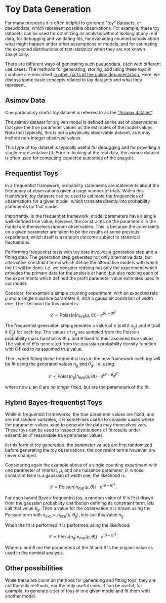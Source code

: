 # Toy Data Generation

For many purposes it is often helpful to generate "toy" datasets, or pseudodata, which represent possible observations. 
For example, these toy datasets can be used for optimizing an analysis without looking at any real data, for debugging and validating fits, for evaluating counterfactuals about what might happen under other assumptions or models, and for estimating the expected distributions of test-statistics when they are not known analytically.

There are different ways of generating such pseudodata, each with different use cases. The methods for generating, storing, and using these toys in combine are described [in other parts of the online documentation.](../../part3/runningthetool/#toy-data-generation) Here, we discuss some basic concepts related to toy datasets and what they represent.

## Asimov Data

One particularly useful toy dataset is referred to as the ["Asimov dataset"](https://ar5iv.labs.arxiv.org/html/1007.1727#S3.SS2).  

The asimov dataset for a given model is defined as the set of observations that give the true parameter values as the estimates of the model values. 
Note that typically, this is not a physically observable dataset, as it may include non-integer observed values. 

This type of toy dataset is typically useful for debugging and for providing a single representative fit. 
Prior to looking at the real data, the asimov dataset is often used for computing expected outcomes of the analysis.

## Frequentist Toys

In a frequentist framework, probability statements are statements about the frequency of observations given a large number of trials.
Within this framework, toy datasets can be used to estimate the frequencies of observations for a given model, which translate directly into probability statements for that model.

Importantly, in the frequentist framework, model parameters have a single well-defined true value; however, the constraints on the parameters in the model are themselves random observables.
This is because the constraints on a given parameter are taken to be the results of some previous experiment, which itself is a random outcome subject to statistical fluctuations.

Performing frequentist tests with toy data involves a generation step and a fitting step.
The generation step generates not only alternative data, but alternative constraint terms which define the alternative models with which the fit will be done. 
i.e. we consider redoing not only the experiment which provides the primary data for the analysis at hand, but also redoing each of the experiments which defined the prefit parameter value estimates used in our model.

Consider, for example a simple counting experiment, with an expected rate $\mu$ and a single nuisance parameter $\theta$, with a gaussian constraint of width one. 
The likelihood for this model is:

$$ \mathcal{L} \propto \mathrm{Poiss}(n | n_\mathrm{exp}(\mu,\theta) ) \cdot e^{(\theta - \tilde{\theta})^2} $$

The frequentist generation step generates a value of $n$ (call it $n_{g}$) and $\tilde{\theta}$ (call it $\tilde{\theta}_g$) for each toy. 
The values of $n_g$ are sampled from the Poisson probability mass function with $\mu$ and $\theta$ fixed to their assumed true values. 
The value of $\tilde{\theta}$ is generated from the gaussian probability density function with $\theta$ fixed to its assumed true value.

Then, when fitting these frequentist toys in the new framework each toy will be fit using the generated values $n_{g}$ and $\tilde{\theta}_g$. i.e. using:

$$ \mathcal{L} \propto \mathrm{Poiss}(n_g | n_\mathrm{exp}(\mu,\theta) ) \cdot e^{(\theta - \tilde{\theta}_g)^2} $$

where now $\mu$ an $\theta$ are no longer fixed, but are the parameters of the fit.

## Hybrid Bayes-frequentist Toys

While in frequentist frameworks, the true parameter values are fixed, and are not random variables, it is sometimes useful to consider cases where the parameter values used to generate the data may themselves vary.
These toys can be used to inspect distributions of fit results under ensembles of reasonable true parameter values.

In this form of toy generation, the parameter values are first randomized before generating the toy observations; the constraint terms however, are never changed.

Considering again the example above of a single counting experiment with one parameter of interest, $\mu$, and one nuisance parameter, $\theta$, whose constraint term is a gaussian of width one, the likelihood is:

$$ \mathcal{L} \propto \mathrm{Poiss}(n | n_{exp}(\mu,\theta) ) \cdot e^{(\theta - \tilde{\theta})^2}. $$

For each hybrid Bayes-frequentist toy, a random value of $\theta$ is first drawn from the gaussian probability distribution defining its constraint term, lets call that value $\theta_g$. 
Then a value for the observation $n$ is drawn using the Poisson term with $n_\mathrm{exp} = n_\mathrm{exp}(\mu, \theta_g)$, lets call this value $n_{g}$.

When the fit is performed it is performed using the likelihood: 

$$ \mathcal{L} \propto \mathrm{Poiss}(n_g | n_\mathrm{exp}(\mu,\theta) ) \cdot  e^{(\theta - \tilde{\theta})^2}. $$

Where $\mu$ and $\theta$ are the parameters of the fit and $\tilde{\theta}$ is the original value as used in the nominal analysis.

## Other possibilities

While these are common methods for generating and fitting toys, they are not the only methods, nor the only useful ones.
It can be useful, for example, to generate a set of toys in one given model and fit them with another model. 
